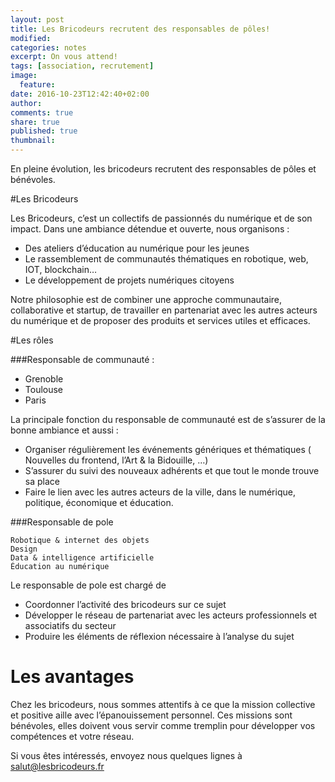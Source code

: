 ```yaml
---
layout: post
title: Les Bricodeurs recrutent des responsables de pôles!
modified:
categories: notes
excerpt: On vous attend!
tags: [association, recrutement]
image:
  feature:
date: 2016-10-23T12:42:40+02:00
author: 
comments: true
share: true
published: true
thumbnail: 
---
```


En pleine évolution, les bricodeurs recrutent des responsables de pôles et bénévoles.

#Les Bricodeurs

Les Bricodeurs, c’est un collectifs de passionnés du numérique et de son impact. Dans une ambiance détendue et ouverte, nous organisons :

* Des ateliers d’éducation au numérique pour les jeunes
* Le rassemblement de communautés thématiques en robotique, web, IOT, blockchain…
* Le développement de projets numériques citoyens

Notre philosophie est de combiner une approche communautaire, collaborative et startup, de travailler en partenariat avec les autres acteurs du numérique et de proposer des produits et services utiles et efficaces.

#Les rôles

###Responsable de communauté : 

* Grenoble
* Toulouse
* Paris

La principale fonction du responsable de communauté est de s’assurer de la bonne ambiance et aussi : 

* Organiser régulièrement les événements génériques et thématiques ( Nouvelles du frontend, l’Art & la Bidouille, …)
* S’assurer du suivi des nouveaux adhérents et que tout le monde trouve sa place
* Faire le lien avec les autres acteurs de la ville, dans le numérique, politique, économique et éducation.


###Responsable de pole

	Robotique & internet des objets
	Design
	Data & intelligence artificielle
	Éducation au numérique

Le responsable de pole est chargé de

*	Coordonner l’activité des bricodeurs sur ce sujet
*	Développer le réseau de partenariat avec les acteurs professionnels et associatifs du secteur
*	Produire les éléments de réflexion nécessaire à l’analyse du sujet

# Les avantages
Chez les bricodeurs, nous sommes attentifs à ce que la mission collective et positive aille avec l’épanouissement personnel.
Ces missions sont bénévoles, elles doivent vous servir comme tremplin pour développer vos compétences et votre réseau.

Si vous êtes intéressés, envoyez nous quelques lignes à [salut@lesbricodeurs.fr](mailto:salut@lesbricodeurs.fr)
